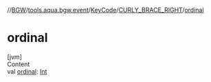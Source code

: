 //[BGW](../../../../index.md)/[tools.aqua.bgw.event](../../index.md)/[KeyCode](../index.md)/[CURLY_BRACE_RIGHT](index.md)/[ordinal](ordinal.md)



# ordinal  
[jvm]  
Content  
val [ordinal](ordinal.md): [Int](https://kotlinlang.org/api/latest/jvm/stdlib/kotlin/-int/index.html)  



